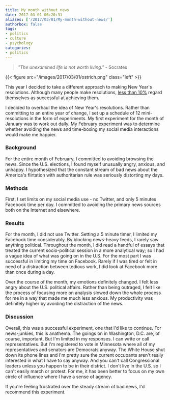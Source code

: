 ```yaml
---
title: My month without news
date: 2017-03-01 06:20:31
aliases: ['/2017/03/01/My-month-without-news/']
authorbox: false
tags:
- politics
- culture
- psychology
categories:
- politics
---
```

> _"The unexamined life is not worth living."_ - Socrates

{{< figure src="/images/2017/03/01/ostrich.png" class="left" >}}

This year I decided to take a different approach to making New Year's resolutions. Although many people make resolutions, [less than 10%](http://www.statisticbrain.com/new-years-resolution-statistics/) regard themselves as successful at achieving them.

I decided to overhaul the idea of New Year's resolutions. Rather than committing to an entire year of change, I set up a schedule of 12 mini-resolutions in the form of experiments. My first experiment for the month of January was to work out daily. My February experiment was to determine whether avoiding the news and time-boxing my social media interactions would make me happier.

### Background

For the entire month of February, I committed to avoiding browsing the news. Since the U.S. elections, I found myself unusually angry, anxious, and unhappy. I hypothesized that the constant stream of bad news about the America's flirtation with authoritarian rule was seriously distorting my days.

### Methods

First, I set limits on my social media use - no Twitter, and only 5 minutes Facebook time per day. I committed to avoiding the primary news sources both on the Internet and elsewhere.

### Results

For the month, I did not use Twitter. Setting a 5 minute timer, I limited my Facebook time considerably. By blocking news-heavy feeds, I rarely saw anything political. Throughout the month, I did read a handful of essays that treated the current socio-political session in a more analytical way; so I had a vague idea of what was going on in the U.S. For the most part I was successful in limiting my time on Facebook. Rarely if I was tired or felt in need of a distraction between tedious work, I did look at Facebook more than once during a day.

Over the course of the month, my emotions definitely changed. I felt less angry about the U.S. political affairs. Rather than being outraged, I felt like the process of focusing more on analysis slowed down the whole process for me in a way that made me much less anxious. My productivity was definitely higher by avoiding the distraction of the news.

### Discussion

Overall, this was a successful experiment, one that I'd like to continue. For news-junkies, this is anathema. The goings on in Washington, D.C. are, of course, important. But I'm limited in my responses. I can write or call representatives. But I'm registered to vote in Minnesota where all of my representatives and senators are Democrats anyway. The White House shut down its phone lines and I'm pretty sure the current occupants aren't really interested in what I have to say anyway. And you can't call Congressional leaders unless you happen to be in their district. I don't live in the U.S. so I can't easily march or protest. For me, it has been better to focus on my own circle of influence where I have a sense of agency.

If you're feeling frustrated over the steady stream of bad news, I'd recommend this experiment.
